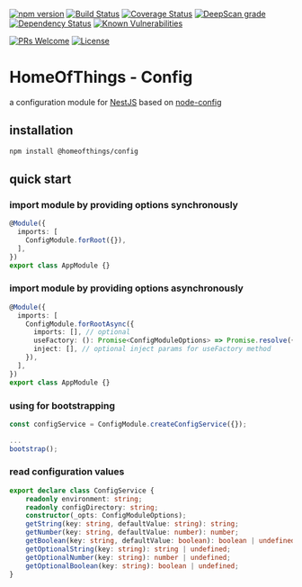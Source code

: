 [![npm version](https://badge.fury.io/js/%40homeofthings%2Fconfig.svg)](https://badge.fury.io/js/%40homeofthings%2Fconfig)
[![Build Status](https://api.travis-ci.com/gms1/HomeOfThings.svg?branch=master)](https://travis-ci.com/gms1/HomeOfThings)
[![Coverage Status](https://coveralls.io/repos/github/gms1/HomeOfThings/badge.svg?branch=master&service=github)](https://coveralls.io/github/gms1/HomeOfThings?branch=master)
[![DeepScan grade](https://deepscan.io/api/teams/439/projects/987/branches/1954/badge/grade.svg)](https://deepscan.io/dashboard#view=project&tid=439&pid=987&bid=1954)
[![Dependency Status](https://david-dm.org/gms1/HomeOfThings.svg)](https://david-dm.org/gms1/HomeOfThings)
[![Known Vulnerabilities](https://snyk.io/test/github/gms1/HomeOfThings/badge.svg)](https://snyk.io/test/github/gms1/HomeOfThings)

[![PRs Welcome](https://img.shields.io/badge/PRs-welcome-brightgreen.svg?style=flat-square)](http://makeapullrequest.com)
[![License](https://img.shields.io/npm/l/@homeofthings/config.svg?style=flat-square)](./LICENSE)

# HomeOfThings - Config

a configuration module for [NestJS](https://docs.nestjs.com/) based on [node-config](https://www.npmjs.com/package/config)

## installation

```bash
npm install @homeofthings/config
```

## quick start

### import module by providing options synchronously

```Typescript
@Module({
  imports: [
    ConfigModule.forRoot({}),
  ],
})
export class AppModule {}
```

### import module by providing options asynchronously

```Typescript
@Module({
  imports: [
    ConfigModule.forRootAsync({
      imports: [], // optional
      useFactory: (): Promise<ConfigModuleOptions> => Promise.resolve({}),
      inject: [], // optional inject params for useFactory method
    }),
  ],
})
export class AppModule {}
```

### using for bootstrapping

```TypeScript
const configService = ConfigModule.createConfigService({});

...
bootstrap();

```

### read configuration values

```TypeScript
export declare class ConfigService {
    readonly environment: string;
    readonly configDirectory: string;
    constructor(_opts: ConfigModuleOptions);
    getString(key: string, defaultValue: string): string;
    getNumber(key: string, defaultValue: number): number;
    getBoolean(key: string, defaultValue: boolean): boolean | undefined;
    getOptionalString(key: string): string | undefined;
    getOptionalNumber(key: string): number | undefined;
    getOptionalBoolean(key: string): boolean | undefined;
}
```
